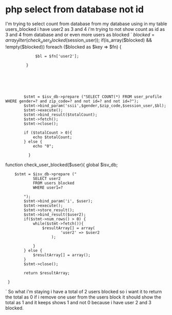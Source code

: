 
# php select from database not id

I'm trying to select count from database from my database using
in my table users_blocked i have user2 as
3 and 4 i'm trying to not show count as id as 3 and 4 from database and or even more users as blocked
`
$blocked = array_filter(check_user_blocked($session_user)); if(is_array($blocked) && !empty($blocked)) foreach ($blocked as $key => $fn) {
                 
                 $bl = $fn['user2'];
                 
             }
             
             
             
      
  
        
            $stmt = $isv_db->prepare ("SELECT COUNT(*) FROM user_profile WHERE gender=? and zip_code=? and not id=? and not id=?"); 
            $stmt->bind_param('ssii',$gender,$zip_code,$session_user,$bl);
            $stmt->execute();  
            $stmt->bind_result($totalCount); 
            $stmt->fetch();
            $stmt->close();
            
            if ($totalCount > 0){
                echo $totalCount;
            } else {
                echo "0";
           
              }


function check_user_blocked($user){
    global $isv_db;


        $stmt = $isv_db->prepare ("
                SELECT user2 
                FROM users_blocked 
                WHERE user1=?
            
            "); 
            $stmt->bind_param('i', $user);
            $stmt->execute(); 
            $stmt->store_result();
            $stmt->bind_result($user2);
            if($stmt->num_rows() > 0) {
                while($stmt->fetch()){
                    $resultArray[] = array(
                            'user2' => $user2
                        );
                    
                }
            } else {
                $resultArray[] = array();
            }
            $stmt->close();
            
            return $resultArray;
    
     }

`
So what i'm staying i have a total of 2 users blocked so i want it to return the total as 0 if i remove one user from the users block it should show the total as 1 and it keeps shows 1 and not 0 because i have user 2 and 3 blocked.

        